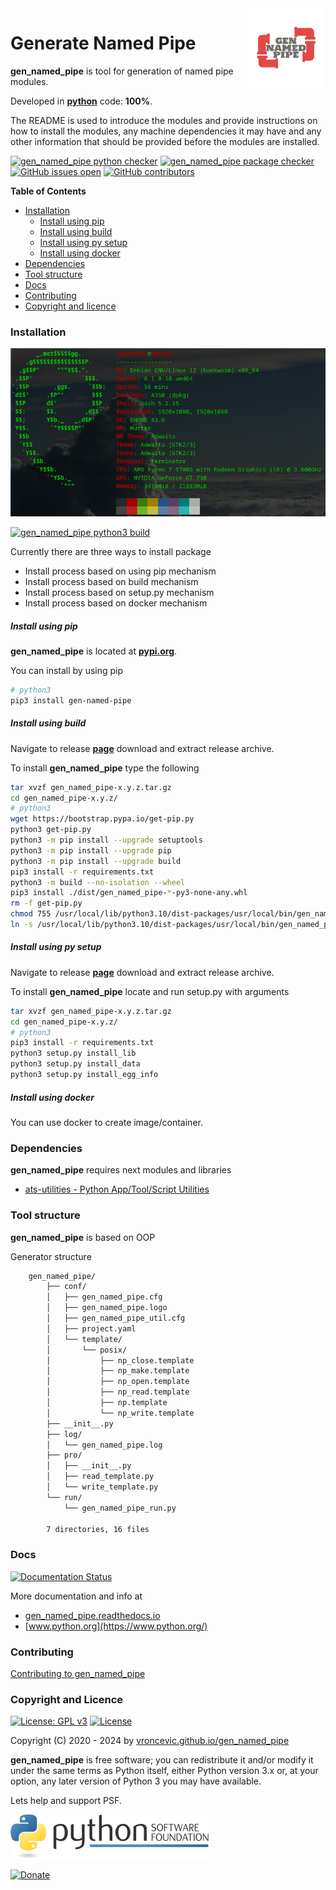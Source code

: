 <img align="right" src="https://raw.githubusercontent.com/vroncevic/gen_named_pipe/dev/docs/gen_named_pipe_logo.png" width="25%">

# Generate Named Pipe

**gen_named_pipe** is tool for generation of named pipe modules.

Developed in **[python](https://www.python.org/)** code: **100%**.

The README is used to introduce the modules and provide instructions on
how to install the modules, any machine dependencies it may have and any
other information that should be provided before the modules are installed.

[![gen_named_pipe python checker](https://github.com/vroncevic/gen_named_pipe/actions/workflows/gen_named_pipe_python_checker.yml/badge.svg)](https://github.com/vroncevic/gen_named_pipe/actions/workflows/gen_named_pipe_python_checker.yml) [![gen_named_pipe package checker](https://github.com/vroncevic/gen_named_pipe/actions/workflows/gen_named_pipe_package_checker.yml/badge.svg)](https://github.com/vroncevic/gen_named_pipe/actions/workflows/gen_named_pipe_package.yml) [![GitHub issues open](https://img.shields.io/github/issues/vroncevic/gen_named_pipe.svg)](https://github.com/vroncevic/gen_named_pipe/issues) [![GitHub contributors](https://img.shields.io/github/contributors/vroncevic/gen_named_pipe.svg)](https://github.com/vroncevic/gen_named_pipe/graphs/contributors)

<!-- START doctoc generated TOC please keep comment here to allow auto update -->
<!-- DON'T EDIT THIS SECTION, INSTEAD RE-RUN doctoc TO UPDATE -->
**Table of Contents**

- [Installation](#installation)
    - [Install using pip](#install-using-pip)
    - [Install using build](#install-using-build)
    - [Install using py setup](#install-using-py-setup)
    - [Install using docker](#install-using-docker)
- [Dependencies](#dependencies)
- [Tool structure](#tool-structure)
- [Docs](#docs)
- [Contributing](#contributing)
- [Copyright and licence](#copyright-and-licence)

<!-- END doctoc generated TOC please keep comment here to allow auto update -->

### Installation

![debian linux os](https://raw.githubusercontent.com/vroncevic/gen_named_pipe/dev/docs/debtux.png)

[![gen_named_pipe python3 build](https://github.com/vroncevic/gen_named_pipe/actions/workflows/gen_named_pipe_python3_build.yml/badge.svg)](https://github.com/vroncevic/gen_named_pipe/actions/workflows/gen_named_pipe_python3_build.yml)

Currently there are three ways to install package
* Install process based on using pip mechanism
* Install process based on build mechanism
* Install process based on setup.py mechanism
* Install process based on docker mechanism

##### Install using pip

**gen_named_pipe** is located at **[pypi.org](https://pypi.org/project/gen-named-pipe/)**.

You can install by using pip

```bash
# python3
pip3 install gen-named-pipe
```

##### Install using build

Navigate to release **[page](https://github.com/vroncevic/gen_named_pipe/releases/)** download and extract release archive.

To install **gen_named_pipe** type the following

```bash
tar xvzf gen_named_pipe-x.y.z.tar.gz
cd gen_named_pipe-x.y.z/
# python3
wget https://bootstrap.pypa.io/get-pip.py
python3 get-pip.py 
python3 -m pip install --upgrade setuptools
python3 -m pip install --upgrade pip
python3 -m pip install --upgrade build
pip3 install -r requirements.txt
python3 -m build --no-isolation --wheel
pip3 install ./dist/gen_named_pipe-*-py3-none-any.whl
rm -f get-pip.py
chmod 755 /usr/local/lib/python3.10/dist-packages/usr/local/bin/gen_named_pipe_run.py
ln -s /usr/local/lib/python3.10/dist-packages/usr/local/bin/gen_named_pipe_run.py /usr/local/bin/gen_named_pipe_run.py
```

##### Install using py setup

Navigate to release **[page](https://github.com/vroncevic/gen_named_pipe/releases/)** download and extract release archive.

To install **gen_named_pipe** locate and run setup.py with arguments

```bash
tar xvzf gen_named_pipe-x.y.z.tar.gz
cd gen_named_pipe-x.y.z/
# python3
pip3 install -r requirements.txt
python3 setup.py install_lib
python3 setup.py install_data
python3 setup.py install_egg_info
```

##### Install using docker

You can use docker to create image/container.

### Dependencies

**gen_named_pipe** requires next modules and libraries

* [ats-utilities - Python App/Tool/Script Utilities](https://vroncevic.github.io/ats_utilities)

### Tool structure

**gen_named_pipe** is based on OOP

Generator structure

```bash
    gen_named_pipe/
        ├── conf/
        │   ├── gen_named_pipe.cfg
        │   ├── gen_named_pipe.logo
        │   ├── gen_named_pipe_util.cfg
        │   ├── project.yaml
        │   └── template/
        │       └── posix/
        │           ├── np_close.template
        │           ├── np_make.template
        │           ├── np_open.template
        │           ├── np_read.template
        │           ├── np.template
        │           └── np_write.template
        ├── __init__.py
        ├── log/
        │   └── gen_named_pipe.log
        ├── pro/
        │   ├── __init__.py
        │   ├── read_template.py
        │   └── write_template.py
        └── run/
            └── gen_named_pipe_run.py
        
        7 directories, 16 files
```

### Docs

[![Documentation Status](https://readthedocs.org/projects/gen_named_pipe/badge/?version=latest)](https://gen-named-pipe.readthedocs.io/en/latest/?badge=latest)

More documentation and info at

* [gen_named_pipe.readthedocs.io](https://gen-named-pipe.readthedocs.io)
* [www.python.org](https://www.python.org/)

### Contributing

[Contributing to gen_named_pipe](CONTRIBUTING.md)

### Copyright and Licence

[![License: GPL v3](https://img.shields.io/badge/License-GPLv3-blue.svg)](https://www.gnu.org/licenses/gpl-3.0) [![License](https://img.shields.io/badge/License-Apache%202.0-blue.svg)](https://opensource.org/licenses/Apache-2.0)

Copyright (C) 2020 - 2024 by [vroncevic.github.io/gen_named_pipe](https://vroncevic.github.io/gen_named_pipe)

**gen_named_pipe** is free software; you can redistribute it and/or modify
it under the same terms as Python itself, either Python version 3.x or,
at your option, any later version of Python 3 you may have available.

Lets help and support PSF.

[![Python Software Foundation](https://raw.githubusercontent.com/vroncevic/gen_named_pipe/dev/docs/psf-logo-alpha.png)](https://www.python.org/psf/)

[![Donate](https://www.paypalobjects.com/en_US/i/btn/btn_donateCC_LG.gif)](https://www.python.org/psf/donations/)
